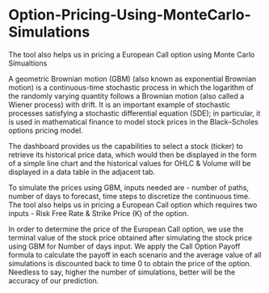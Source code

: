 # Option-Pricing-Using-MonteCarlo-Simulations
The tool also helps us in pricing a European Call option using Monte Carlo Simualtions

A geometric Brownian motion (GBM) (also known as exponential Brownian motion) is a continuous-time stochastic process in which the logarithm of the randomly varying quantity follows a Brownian motion (also called a Wiener process) with drift. It is an important example of stochastic processes satisfying a stochastic differential equation (SDE); in particular, it is used in mathematical finance to model stock prices in the Black–Scholes options pricing model.


The dashboard provides us the capabilities to select a stock (ticker) to retrieve its historical price data, which would then be displayed in the form of a simple line chart and the historical values for OHLC & Volume will be displayed in a data table in the adjacent tab.


To simulate the prices using GBM, inputs needed are - number of paths, number of days to forecast, time steps to discretize the continuous time. The tool also helps us in pricing a European Call option which requires two inputs - Risk Free Rate & Strike Price (K) of the option.


In order to determine the price of the European Call option, we use the terminal value of the stock price obtained after simulating the stock price using GBM for Number of days input. We apply the Call Option Payoff formula to calculate the payoff in each scenario and the average value of all simulations is discounted back to time 0 to obtain the price of the option. Needless to say, higher the number of simulations, better will be the accuracy of our prediction.
